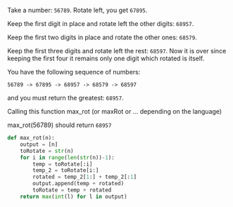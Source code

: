 Take a number: ```56789```. Rotate left, you get ```67895```.

Keep the first digit in place and rotate left the other digits: ```68957```.

Keep the first two digits in place and rotate the other ones: ```68579```.

Keep the first three digits and rotate left the rest: ```68597```. Now it is over since keeping the first four it remains only one digit which rotated is itself.

You have the following sequence of numbers:

```56789 -> 67895 -> 68957 -> 68579 -> 68597```

and you must return the greatest: ```68957```.

Calling this function max_rot (or maxRot or ... depending on the language)

max_rot(56789) should return ```68957```
```py
def max_rot(n):
    output = [n]
    toRotate = str(n)
    for i in range(len(str(n))-1):
        temp = toRotate[:i]
        temp_2 = toRotate[i:]
        rotated = temp_2[1:] + temp_2[:1]
        output.append(temp + rotated)
        toRotate = temp + rotated
    return max(int(l) for l in output)
```
